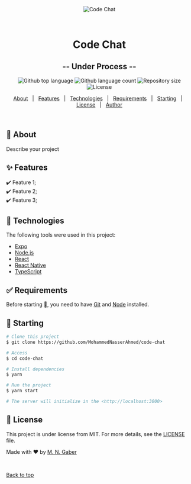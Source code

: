<div align="center" id="top"> 
  <img src="./.github/app.gif" alt="Code Chat" />

  &#xa0;

  <!-- <a href="https://codechat.netlify.app">Demo</a> -->
</div>

<h1 align="center">Code Chat</h1>
<h2 align="center">-- Under Process --</h2>
<p align="center">
  <img alt="Github top language" src="https://img.shields.io/github/languages/top/MohammedNasserAhmed/code-chat?color=purple">

  <img alt="Github language count" src="https://img.shields.io/github/languages/count/MohammedNasserAhmed/code-chat?color=blue">

  <img alt="Repository size" src="https://img.shields.io/github/repo-size/MohammedNasserAhmed/code-chat?color=56BEB8">

  <img alt="License" src="https://img.shields.io/github/license/MohammedNasserAhmed/code-chat?color=green">

  <!-- <img alt="Github issues" src="https://img.shields.io/github/issues/{{MohammedNasserAhmed}}/code-chat?color=56BEB8" /> -->

  <!-- <img alt="Github forks" src="https://img.shields.io/github/forks/{{MohammedNasserAhmed}}/code-chat?color=56BEB8" /> -->

  <!-- <img alt="Github stars" src="https://img.shields.io/github/stars/{{YOUR_GITHUB_USERNAME}}/code-chat?color=56BEB8" /> -->
</p>

<!-- Status -->

<!-- <h4 align="center"> 
	🚧  Code Chat 🚀 Under construction...  🚧
</h4> 

<hr> -->

<p align="center">
  <a href="#dart-about">About</a> &#xa0; | &#xa0; 
  <a href="#sparkles-features">Features</a> &#xa0; | &#xa0;
  <a href="#rocket-technologies">Technologies</a> &#xa0; | &#xa0;
  <a href="#white_check_mark-requirements">Requirements</a> &#xa0; | &#xa0;
  <a href="#checkered_flag-starting">Starting</a> &#xa0; | &#xa0;
  <a href="#memo-license">License</a> &#xa0; | &#xa0;
  <a href="https://github.com/MohammedNasserAhmed" target="_blank"as>Author</a>
</p>

<br>

## :dart: About

Describe your project

## :sparkles: Features 

:heavy_check_mark: Feature 1;\
:heavy_check_mark: Feature 2;\
:heavy_check_mark: Feature 3;

## :rocket: Technologies 

The following tools were used in this project:

- [Expo](https://expo.io/)
- [Node.js](https://nodejs.org/en/)
- [React](https://pt-br.reactjs.org/)
- [React Native](https://reactnative.dev/)
- [TypeScript](https://www.typescriptlang.org/)

## :white_check_mark: Requirements 

Before starting :checkered_flag:, you need to have [Git](https://git-scm.com) and [Node](https://nodejs.org/en/) installed.

## :checkered_flag: Starting 

```bash
# Clone this project
$ git clone https://github.com/MohammedNasserAhmed/code-chat

# Access
$ cd code-chat

# Install dependencies
$ yarn

# Run the project
$ yarn start

# The server will initialize in the <http://localhost:3000>
```

## :memo: License 

This project is under license from MIT. For more details, see the [LICENSE](LICENSE.md) file.


Made with :heart: by <a href="https://github.com/MohammedNasserAhmed" target="_blank">M. N. Gaber</a>

&#xa0;

<a href="#top">Back to top</a>
